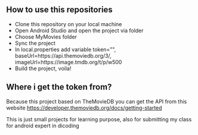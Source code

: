 ## How to use this repositories
- Clone this repository on your local machine
- Open Android Studio and open the project via folder
- Choose MyMovies folder
- Sync the project
- In local.properties add variable token="", baseUrl=https\://api.themoviedb.org/3/, imageUrl=https\://image.tmdb.org/t/p/w500
- Build the project, voila!

## Where i get the token from?
Because this project based on TheMovieDB you can get the API from this website https://developer.themoviedb.org/docs/getting-started

This is just small projects for learning purpose, also for submitting my class for android expert in dicoding

